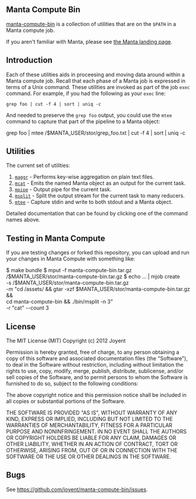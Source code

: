 ## Manta Compute Bin

[manta-compute-bin](http://joyent.github.com/manta-compute-bin) is a collection
of utilities that are on the `$PATH` in a Manta compute job.

If you aren't familiar with Manta, please see [the Manta landing
page](http://joyent.com/products/manta).

## Introduction

Each of these utilities aids in proceesing and moving data around within a Manta
compute job.  Recall that each phase of a Manta job is expressed in terms of a
Unix command.  These utilities are invoked as part of the job `exec` command.
For example, if you had the following as your `exec` line:

    grep foo | cut -f 4 | sort | uniq -c

And needed to preserve the `grep foo` output, you could use the `mtee` command
to capture that part of the pipeline to a Manta object:

   grep foo | mtee /$MANTA_USER/stor/grep_foo.txt | cut -f 4 | sort | uniq -c

## Utilities

The current set of utilities:

1. [`maggr`](docs/man/maggr.md) - Performs key-wise aggregation on plain text
files.
1. [`mcat`](docs/man/mcat.md) - Emits the named Manta object as an output for
the current task.
1. [`mpipe`](docs/man/mpipe.md) - Output pipe for the current task.
1. [`msplit`](docs/man/msplit.md) - Split the output stream for the current
task to many reducers.
1. [`mtee`](docs/man/mtee.md) - Capture stdin and write to both stdout and a
Manta object.

Detailed documentation that can be found by clicking one of the command names
above.

## Testing in Manta Compute
If you are testing changes or forked this repository, you can upload and run
your changes in Manta Compute with something like:

   $ make bundle
   $ mput -f manta-compute-bin.tar.gz /$MANTA_USER/stor/manta-compute-bin.tar.gz
   $ echo ... | mjob create \
     -s /$MANTA_USER/stor/manta-compute-bin.tar.gz \
     -m "cd /assets/ && gtar -xzf $MANTA_USER/stor/manta-compute-bin.tar.gz &&\
         cd manta-compute-bin && ./bin/msplit -n 3" \
     -r "cat" --count 3

## License

The MIT License (MIT)
Copyright (c) 2012 Joyent

Permission is hereby granted, free of charge, to any person obtaining a copy of
this software and associated documentation files (the "Software"), to deal in
the Software without restriction, including without limitation the rights to
use, copy, modify, merge, publish, distribute, sublicense, and/or sell copies of
the Software, and to permit persons to whom the Software is furnished to do so,
subject to the following conditions:

The above copyright notice and this permission notice shall be included in all
copies or substantial portions of the Software.

THE SOFTWARE IS PROVIDED "AS IS", WITHOUT WARRANTY OF ANY KIND, EXPRESS OR
IMPLIED, INCLUDING BUT NOT LIMITED TO THE WARRANTIES OF MERCHANTABILITY,
FITNESS FOR A PARTICULAR PURPOSE AND NONINFRINGEMENT. IN NO EVENT SHALL THE
AUTHORS OR COPYRIGHT HOLDERS BE LIABLE FOR ANY CLAIM, DAMAGES OR OTHER
LIABILITY, WHETHER IN AN ACTION OF CONTRACT, TORT OR OTHERWISE, ARISING FROM,
OUT OF OR IN CONNECTION WITH THE SOFTWARE OR THE USE OR OTHER DEALINGS IN THE
SOFTWARE.

## Bugs

See <https://github.com/joyent/manta-compute-bin/issues>.
